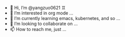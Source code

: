 - 👋 Hi, I’m @yangzuo0621 :gemini:
- 👀 I’m interested in org mode  ...
- 🌱 I’m currently learning emacs, kubernetes, and so ...
- 💞️ I’m looking to collaborate on ...
- 📫 How to reach me, just ...
<!---
yangzuo0621/yangzuo0621 is a ✨ special ✨ repository because its `README.md` (this file) appears on your GitHub profile.
You can click the Preview link to take a look at your changes.
--->
